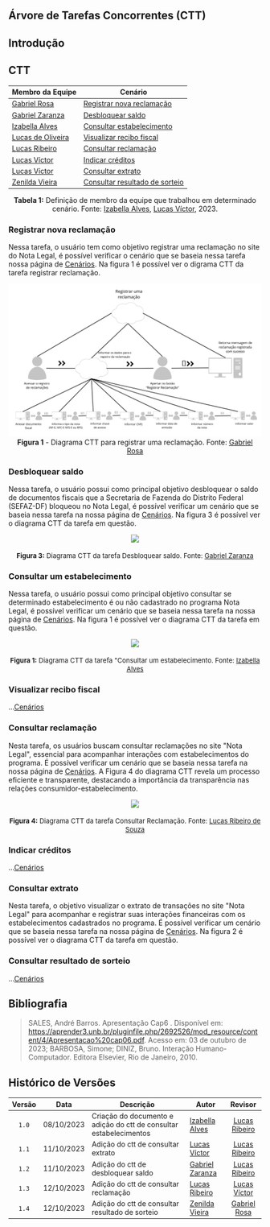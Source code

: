 ## Árvore de Tarefas Concorrentes (CTT)

## Introdução

## CTT

<div align="center">

| Membro da Equipe | Cenário  |
| ------------------------------------------------------------------------ | ---------------------------    |
| [Gabriel Rosa](https://github.com/gabrielrosa09)                         | [Registrar nova reclamação](https://github.com/Interacao-Humano-Computador/2023.2-NotaLegal/blob/main/docs/analise%20de%20requisitos/tecnicas-analise-de-tarefas/ctt.md#registrar-nova-reclama%C3%A7%C3%A3o)      |
| [Gabriel Zaranza](https://github.com/GZaranza)                           | [Desbloquear saldo](https://github.com/Interacao-Humano-Computador/2023.2-NotaLegal/blob/main/docs/analise%20de%20requisitos/tecnicas-analise-de-tarefas/ctt.md#desbloquear-saldo)              |
| [Izabella Alves](https://github.com/izabellaalves)                       | [Consultar estabelecimento](https://github.com/Interacao-Humano-Computador/2023.2-NotaLegal/blob/main/docs/analise%20de%20requisitos/tecnicas-analise-de-tarefas/ctt.md#consultar-um-estabelecimento)      |
| [Lucas de Oliveira](https://github.com/LucasOliveiraDiasMarquesFerreira) | [Visualizar recibo fiscal](https://github.com/Interacao-Humano-Computador/2023.2-NotaLegal/blob/main/docs/analise%20de%20requisitos/tecnicas-analise-de-tarefas/ctt.md#visualizar-recibo-fiscal)       |
| [Lucas Ribeiro](https://github.com/lucassouzs)                           | [Consultar reclamação](https://github.com/Interacao-Humano-Computador/2023.2-NotaLegal/blob/main/docs/analise%20de%20requisitos/tecnicas-analise-de-tarefas/ctt.md#consultar-reclama%C3%A7%C3%A3o)           |
| [Lucas Víctor](https://github.com/Lucas13032003)                         | [Indicar créditos](https://github.com/Interacao-Humano-Computador/2023.2-NotaLegal/blob/main/docs/analise%20de%20requisitos/tecnicas-analise-de-tarefas/ctt.md#indicar-cr%C3%A9ditos)               |
| [Lucas Víctor](https://github.com/Lucas13032003)                         | [Consultar extrato](https://github.com/Interacao-Humano-Computador/2023.2-NotaLegal/blob/main/docs/analise%20de%20requisitos/tecnicas-analise-de-tarefas/ctt.md#consultar-extrato)              |
| [Zenilda Vieira](https://github.com/zenildavieira)                       | [Consultar resultado de sorteio](https://github.com/Interacao-Humano-Computador/2023.2-NotaLegal/blob/main/docs/analise%20de%20requisitos/tecnicas-analise-de-tarefas/ctt.md#consultar-resultado-de-sorteio) |

**Tabela 1:** Definição de membro da equipe que trabalhou em determinado cenário.
Fonte: [Izabella Alves](https://github.com/izabellaalves),  [Lucas Víctor](https://github.com/Lucas13032003),  2023.

</div>


### Registrar nova reclamação

Nessa tarefa, o usuário tem como objetivo registrar uma reclamação no site do Nota Legal, é possível verificar o cenário que se baseia nessa tarefa nossa página de [Cenários](https://github.com/Interacao-Humano-Computador/2023.2-NotaLegal/blob/ad5200e9034c6795c53d8fa9a2f2c6bd0ef86b58/docs/analise%20de%20requisitos/cenarios.md#registrar-nova-reclama%C3%A7%C3%A3o). Na figura 1 é possível ver o digrama CTT da tarefa registrar reclamação.

<center>

![Figura 1 - CTT Registrar Reclamação](/docs/imagens/Diagrama%20CTT%20Registrar%20Reclamação.jpg)
**Figura 1** - Diagrama CTT para registrar uma reclamação. Fonte: [Gabriel Rosa](https://github.com/gabrielrosa09) 

</center>

### Desbloquear saldo

Nessa tarefa, o usuário possui como principal objetivo desbloquear o saldo de documentos fiscais que a Secretaria de Fazenda do Distrito Federal (SEFAZ-DF) bloqueou no Nota Legal, é possível verificar um cenário que se baseia nessa tarefa na nossa página de [Cenários](https://github.com/Interacao-Humano-Computador/2023.2-NotaLegal/blob/ad5200e9034c6795c53d8fa9a2f2c6bd0ef86b58/docs/analise%20de%20requisitos/cenarios.md#desbloquear-saldo). Na figura 3 é possível
ver o diagrama CTT da tarefa em questão.

<div align="center">

<img src="https://github.com/Interacao-Humano-Computador/2023.2-NotaLegal/blob/main/docs/imagens/CTT%20-%20Desbloquear%20saldo%20(1).png?raw=true" class="usecaseElement">

<font size="2"><p style="text-align: center"><b>Figura 3:</b> Diagrama CTT da tarefa Desbloquear saldo. Fonte: <a href="https://github.com/GZaranza">Gabriel Zaranza</a></b></p></font>

</div>

### Consultar um estabelecimento

Nessa tarefa, o usuário possui como principal objetivo consultar se determinado estabelecimento é ou não cadastrado no programa Nota Legal, é possível verificar um cenário que se baseia nessa tarefa na nossa página de [Cenários](https://github.com/Interacao-Humano-Computador/2023.2-NotaLegal/blob/ad5200e9034c6795c53d8fa9a2f2c6bd0ef86b58/docs/analise%20de%20requisitos/cenarios.md#consultar-estabelecimento). Na figura 1 é possível
ver o diagrama CTT da tarefa em questão.

<div align="center">

<img src="https://github.com/Interacao-Humano-Computador/2023.2-NotaLegal/blob/main/docs/imagens/ctt-consultar-estabelecimento.png?raw=true" class="usecaseElement">

<font size="2"><p style="text-align: center"><b>Figura 1:</b> Diagrama CTT da tarefa "Consultar um estabelecimento. Fonte: <a href="https://github.com/izabellaalves">Izabella Alves</a></b></p></font>

</div>

### Visualizar recibo fiscal

...[Cenários](https://github.com/Interacao-Humano-Computador/2023.2-NotaLegal/blob/ad5200e9034c6795c53d8fa9a2f2c6bd0ef86b58/docs/analise%20de%20requisitos/cenarios.md#visualizar-recibo-fiscal)


### Consultar reclamação

Nesta tarefa, os usuários buscam consultar reclamações no site "Nota Legal", essencial para acompanhar interações com estabelecimentos do programa. É possível verificar um cenário que se baseia nessa tarefa na nossa página de [Cenários](https://github.com/Interacao-Humano-Computador/2023.2-NotaLegal/blob/ad5200e9034c6795c53d8fa9a2f2c6bd0ef86b58/docs/analise%20de%20requisitos/cenarios.md#consultar-reclama%C3%A7%C3%A3o). A Figura 4 do diagrama CTT revela um processo eficiente e transparente, destacando a importância da transparência nas relações consumidor-estabelecimento.

<div align="center">

<img src="https://github.com/Interacao-Humano-Computador/2023.2-NotaLegal/blob/main/docs/imagens/CTT%20-%20Consultar%20Reclama%C3%A7%C3%A3o.drawio.png?raw=true" class="usecaseElement">

<font size="2"><p style="text-align: center"><b>Figura 4:</b> Diagrama CTT da tarefa Consultar Reclamação. Fonte: <a href="https://github.com/lucassouzs">Lucas Ribeiro de Souza</a></b></p></font>

</div>


### Indicar créditos

...[Cenários](https://github.com/Interacao-Humano-Computador/2023.2-NotaLegal/blob/ad5200e9034c6795c53d8fa9a2f2c6bd0ef86b58/docs/analise%20de%20requisitos/cenarios.md#indica%C3%A7%C3%A3o-de-cr%C3%A9ditos)

### Consultar extrato

Nesta tarefa, o objetivo visualizar o extrato de transações no site "Nota Legal" para acompanhar e registrar suas interações financeiras com os estabelecimentos cadastrados no programa. É possível verificar um cenário que se baseia nessa tarefa na nossa página de [Cenários](https://github.com/Interacao-Humano-Computador/2023.2-NotaLegal/blob/ad5200e9034c6795c53d8fa9a2f2c6bd0ef86b58/docs/analise%20de%20requisitos/cenarios.md#consultar-extrato). Na figura 2 é possível ver o diagrama CTT da tarefa em questão.

### Consultar resultado de sorteio

...[Cenários](https://github.com/Interacao-Humano-Computador/2023.2-NotaLegal/blob/ad5200e9034c6795c53d8fa9a2f2c6bd0ef86b58/docs/analise%20de%20requisitos/cenarios.md#consultar-resultado-de-sorteio)

## Bibliografia

> SALES, André Barros. Apresentação Cap6 . Disponível em: https://aprender3.unb.br/pluginfile.php/2692526/mod_resource/content/4/Apresentacao%20cap06.pdf. Acesso em: 03 de outubro de 2023;
> BARBOSA, Simone; DINIZ, Bruno. Interação Humano-Computador. Editora Elsevier, Rio de Janeiro, 2010.

## Histórico de Versões

|Versão|Data|Descrição|Autor|Revisor|
|:----:|----|---------|-----|:-------:|
|`1.0`|08/10/2023|Criação do documento e adição do ctt de consultar estabelecimentos|[Izabella Alves](https://github.com/izabellaalves)|[Lucas Ribeiro](https://github.com/lucassouzs)|
|`1.1`|11/10/2023|Adição do ctt de consultar extrato|[Lucas Víctor](https://github.com/Lucas13032003)|[Lucas Ribeiro](https://github.com/lucassouzs)|
|`1.2`|11/10/2023|Adição do ctt de desbloquear saldo|[Gabriel Zaranza](https://github.com/GZaranza)|[Lucas Ribeiro](https://github.com/lucassouzs)|
|`1.3`|12/10/2023|Adição do ctt de consultar reclamação|[Lucas Ribeiro](https://github.com/lucassouzs)|[Lucas Víctor](https://github.com/Lucas13032003)|
|`1.4`|12/10/2023|Adição do ctt de consultar resultado de sorteio|[Zenilda Vieira](https://github.com/zenildavieira)|[Gabriel Rosa](https://github.com/gabrielrosa09)|
